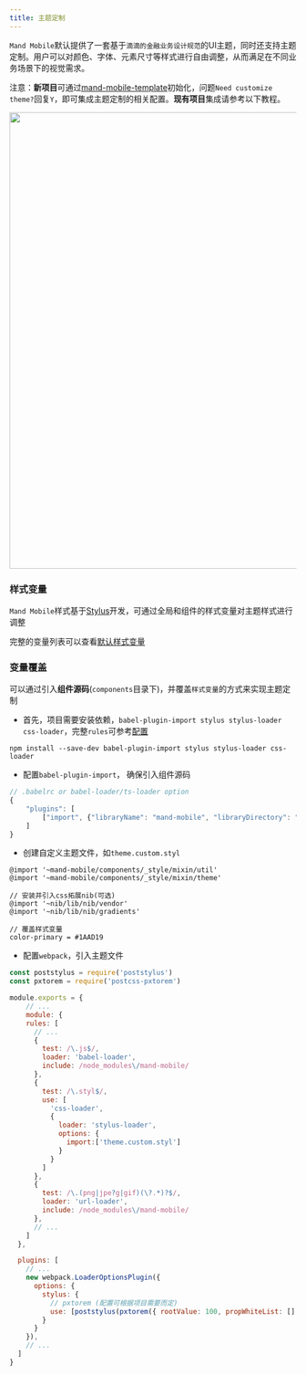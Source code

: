 ```yaml
---
title: 主题定制
---
```


`Mand Mobile`默认提供了一套基于`滴滴的金融业务设计规范`的UI主题，同时还支持主题定制。用户可以对颜色、字体、元素尺寸等样式进行自由调整，从而满足在不同业务场景下的视觉需求。

注意：**新项目**可通过[mand-mobile-template](https://github.com/mand-mobile/mand-mobile-template)初始化，问题`Need customize theme?`回复`Y`，即可集成主题定制的相关配置。**现有项目**集成请参考以下教程。

<p>
  <img src="http://static.galileo.xiaojukeji.com/static/tms/other/mand-theme.jpg" width="800">
</p>


### 样式变量

`Mand Mobile`样式基于<a href="http://stylus-lang.com/" target="_blank">Stylus</a>开发，可通过全局和组件的样式变量对主题样式进行调整

完整的变量列表可以查看<a href="https://github.com/didi/mand-mobile/blob/master/components/_style/mixin/theme.styl" target="_blank">默认样式变量</a>

### 变量覆盖

可以通过引入**组件源码**(`components`目录下)，并覆盖`样式变量`的方式来实现主题定制

* 首先，项目需要安装依赖，`babel-plugin-import stylus stylus-loader css-loader`，完整`rules`可参考[配置](https://github.com/didi/mand-mobile/blob/master/build/webpack/webpack.base.conf.js)

```shell
npm install --save-dev babel-plugin-import stylus stylus-loader css-loader
```
* 配置`babel-plugin-import`， 确保引入组件源码

```javascript
// .babelrc or babel-loader/ts-loader option
{
    "plugins": [
        ["import", {"libraryName": "mand-mobile", "libraryDirectory": "components"}],
    ]
}
```
* 创建自定义主题文件，如`theme.custom.styl`

```stylus
@import '~mand-mobile/components/_style/mixin/util'
@import '~mand-mobile/components/_style/mixin/theme'

// 安装并引入css拓展nib(可选)
@import '~nib/lib/nib/vendor'
@import '~nib/lib/nib/gradients'

// 覆盖样式变量
color-primary = #1AAD19
```

* 配置`webpack`，引入主题文件

```javascript
const poststylus = require('poststylus')
const pxtorem = require('postcss-pxtorem')

module.exports = {
	// ...
	module: {
    rules: [
      // ...
      {
        test: /\.js$/,
        loader: 'babel-loader',
        include: /node_modules\/mand-mobile/
      },
      {
        test: /\.styl$/,
        use: [
          'css-loader',
          {
            loader: 'stylus-loader',
            options: {
              import:['theme.custom.styl']
            }
          }
        ]
      },
      {
        test: /\.(png|jpe?g|gif)(\?.*)?$/,
        loader: 'url-loader',
        include: /node_modules\/mand-mobile/
      },
      // ...
    ]
  },

  plugins: [
    // ...
    new webpack.LoaderOptionsPlugin({
      options: {
        stylus: {
          // pxtorem (配置可根据项目需要而定)
          use: [poststylus(pxtorem({ rootValue: 100, propWhiteList: [] }))]
        }
      }
    }),
    // ...
  ]
}
```

